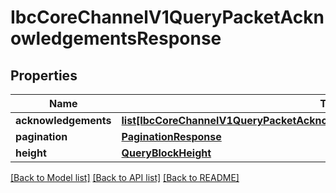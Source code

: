 # IbcCoreChannelV1QueryPacketAcknowledgementsResponse

## Properties
Name | Type | Description | Notes
------------ | ------------- | ------------- | -------------
**acknowledgements** | [**list[IbcCoreChannelV1QueryPacketAcknowledgementsResponseAcknowledgements]**](IbcCoreChannelV1QueryPacketAcknowledgementsResponseAcknowledgements.md) |  | [optional] 
**pagination** | [**PaginationResponse**](PaginationResponse.md) |  | [optional] 
**height** | [**QueryBlockHeight**](QueryBlockHeight.md) |  | [optional] 

[[Back to Model list]](../README.md#documentation-for-models) [[Back to API list]](../README.md#documentation-for-api-endpoints) [[Back to README]](../README.md)

